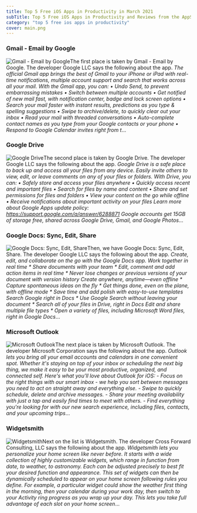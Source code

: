 ```yaml
---
title: Top 5 Free iOS Apps in Productivity in March 2021
subTitle: Top 5 Free iOS Apps in Productivity and Reviews from the AppStore in March 2021.
category: "top 5 free ios apps in productivity"
cover: main.png
---
```


### Gmail - Email by Google

![Gmail - Email by Google](https://is1-ssl.mzstatic.com/image/thumb/Purple124/v4/51/46/df/5146dfea-03c8-1b46-f5d2-62fce2f2a492/contsched.zplmjihb.png/100x100bb.png)The first place is taken by Gmail - Email by Google. The developer Google LLC says the following about the app. _The official Gmail app brings the best of Gmail to your iPhone or iPad with real-time notifications, multiple account support and search that works across all your mail.  With the Gmail app, you can: • Undo Send, to prevent embarrassing mistakes • Switch between multiple accounts • Get notified of new mail fast, with notification center, badge and lock screen options • Search your mail faster with instant results, predictions as you type & spelling suggestions • Swipe to archive/delete, to quickly clear out your inbox • Read your mail with threaded conversations • Auto-complete contact names as you type from your Google contacts or your phone • Respond to Google Calendar invites right from t_...

### Google Drive

![Google Drive](https://is1-ssl.mzstatic.com/image/thumb/Purple124/v4/22/7b/a2/227ba2e2-0734-0fd1-e454-f094ff57ae2d/AppIcon-0-0-1x_U007emarketing-0-0-0-6-0-0-sRGB-0-0-0-GLES2_U002c0-512MB-85-220-0-0.png/100x100bb.png)The second place is taken by Google Drive. The developer Google LLC says the following about the app. _Google Drive is a safe place to back up and access all your files from any device. Easily invite others to view, edit, or leave comments on any of your files or folders.  With Drive, you can:  • Safely store and access your files anywhere • Quickly access recent and important files • Search for files by name and content • Share and set permissions for files and folders • View your content on the go while offline • Receive notifications about important activity on your files  Learn more about Google Apps update policy: https://support.google.com/a/answer/6288871  Google accounts get 15GB of storage free, shared across Google Drive, Gmail, and Google Photos_...

### Google Docs: Sync, Edit, Share

![Google Docs: Sync, Edit, Share](https://is5-ssl.mzstatic.com/image/thumb/Purple114/v4/2b/dc/dc/2bdcdcee-88af-4c38-eaf5-38803c42d452/contsched.wlszoufo.png/100x100bb.png)Then, we have Google Docs: Sync, Edit, Share. The developer Google LLC says the following about the app. _Create, edit, and collaborate on the go with the Google Docs app.   Work together in real time * Share documents with your team * Edit, comment and add action items in real time  * Never lose changes or previous versions of your document with version history   Create anywhere, anytime—even offline  * Capture spontaneous ideas on the fly * Get things done, even on the plane, with offline mode  * Save time and add polish with easy-to-use templates   Search Google right in Docs  * Use Google Search without leaving your document  * Search all of your files in Drive, right in Docs   Edit and share multiple file types  * Open a variety of files, including Microsoft Word files, right in Google Docs_...

### Microsoft Outlook

![Microsoft Outlook](https://is4-ssl.mzstatic.com/image/thumb/Purple124/v4/2e/f2/87/2ef2872f-84a2-8b3a-e0cf-5995a15083eb/AppIcon-outlook.prod-0-1x_U007emarketing-0-7-0-85-220.png/100x100bb.png)The next place is taken by Microsoft Outlook. The developer Microsoft Corporation says the following about the app. _Outlook lets you bring all your email accounts and calendars in one convenient spot. Whether it's staying on top of your inbox or scheduling the next big thing, we make it easy to be your most productive, organized, and connected self.  Here's what you'll love about Outlook for iOS:  - Focus on the right things with our smart inbox - we help you sort between messages you need to act on straight away and everything else.  - Swipe to quickly schedule, delete and archive messages.  - Share your meeting availability with just a tap and easily find times to meet with others.  - Find everything you're looking for with our new search experience, including files, contacts, and your upcoming trips_...

### Widgetsmith

![Widgetsmith](https://is2-ssl.mzstatic.com/image/thumb/Purple114/v4/3c/93/8e/3c938e07-c282-3cda-8be0-3e6feb18b3f6/AppIcon-0-1x_U007emarketing-0-4-0-sRGB-85-220.png/100x100bb.png)Next on the list is Widgetsmith. The developer Cross Forward Consulting, LLC says the following about the app. _Widgetsmith lets you personalize your home screen like never before.    It starts with a wide collection of highly customizable widgets, which range in function from date, to weather, to astronomy.  Each can be adjusted precisely to best fit your desired function and appearance.    This set of widgets can then be dynamically scheduled to appear on your home screen following rules you define.  For example, a particular widget could show the weather first thing in the morning, then your calendar during your work day, then switch to your Activity ring progress as you wrap up your day.  This lets you take full advantage of each slot on your home screen_...

